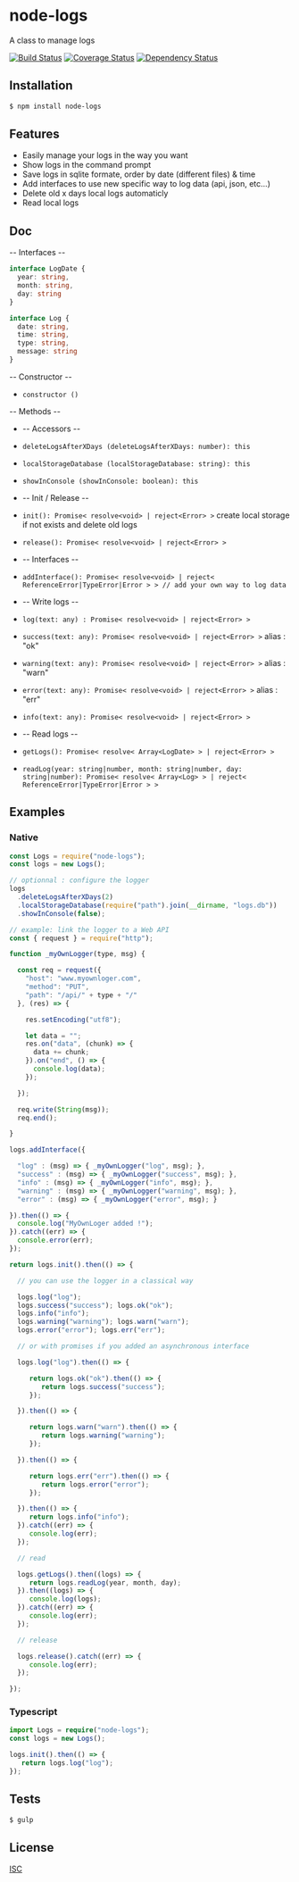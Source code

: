 # node-logs
A class to manage logs

[![Build Status](https://api.travis-ci.org/Psychopoulet/node-logs.svg?branch=master)](https://travis-ci.org/Psychopoulet/node-logs)
[![Coverage Status](https://coveralls.io/repos/github/Psychopoulet/node-logs/badge.svg?branch=master)](https://coveralls.io/github/Psychopoulet/node-logs)
[![Dependency Status](https://img.shields.io/david/Psychopoulet/node-logs/master.svg)](https://github.com/Psychopoulet/node-logs)

## Installation

```bash
$ npm install node-logs
```

## Features

  * Easily manage your logs in the way you want
  * Show logs in the command prompt
  * Save logs in sqlite formate, order by date (different files) & time
  * Add interfaces to use new specific way to log data (api, json, etc...)
  * Delete old x days local logs automaticly
  * Read local logs

## Doc

-- Interfaces --

```typescript
interface LogDate {
  year: string,
  month: string,
  day: string
}

interface Log {
  date: string,
  time: string,
  type: string,
  message: string
}
```

-- Constructor --

* ``` constructor () ```

-- Methods --

* -- Accessors --
* ``` deleteLogsAfterXDays (deleteLogsAfterXDays: number): this ```
* ``` localStorageDatabase (localStorageDatabase: string): this ```
* ``` showInConsole (showInConsole: boolean): this ```

* -- Init / Release --
* ``` init(): Promise< resolve<void> | reject<Error> > ``` create local storage if not exists and delete old logs
* ``` release(): Promise< resolve<void> | reject<Error> > ```

* -- Interfaces --
* ``` addInterface(): Promise< resolve<void> | reject< ReferenceError|TypeError|Error > > // add your own way to log data ```

* -- Write logs --
* ``` log(text: any) : Promise< resolve<void> | reject<Error> > ```
* ``` success(text: any): Promise< resolve<void> | reject<Error> > ``` alias : "ok"
* ``` warning(text: any): Promise< resolve<void> | reject<Error> > ``` alias : "warn"
* ``` error(text: any): Promise< resolve<void> | reject<Error> > ``` alias : "err"
* ``` info(text: any): Promise< resolve<void> | reject<Error> > ```

* -- Read logs --
* ``` getLogs(): Promise< resolve< Array<LogDate> > | reject<Error> > ```
* ``` readLog(year: string|number, month: string|number, day: string|number): Promise< resolve< Array<Log> > | reject< ReferenceError|TypeError|Error > > ```

## Examples

### Native

```javascript
const Logs = require("node-logs");
const logs = new Logs();
```

```javascript
// optionnal : configure the logger
logs
  .deleteLogsAfterXDays(2)
  .localStorageDatabase(require("path").join(__dirname, "logs.db"))
  .showInConsole(false);
```

```javascript
// example: link the logger to a Web API
const { request } = require("http");

function _myOwnLogger(type, msg) {

  const req = request({
    "host": "www.myownloger.com",
    "method": "PUT",
    "path": "/api/" + type + "/"
  }, (res) => {

    res.setEncoding("utf8");

    let data = "";
    res.on("data", (chunk) => {
      data += chunk;
    }).on("end", () => {
      console.log(data);
    });

  });

  req.write(String(msg));
  req.end();

}

logs.addInterface({

  "log" : (msg) => { _myOwnLogger("log", msg); },
  "success" : (msg) => { _myOwnLogger("success", msg); },
  "info" : (msg) => { _myOwnLogger("info", msg); },
  "warning" : (msg) => { _myOwnLogger("warning", msg); },
  "error" : (msg) => { _myOwnLogger("error", msg); }

}).then(() => {
  console.log("MyOwnLoger added !");
}).catch((err) => {
  console.error(err);
});
```

```javascript
return logs.init().then(() => {

  // you can use the logger in a classical way

  logs.log("log");
  logs.success("success"); logs.ok("ok");
  logs.info("info");
  logs.warning("warning"); logs.warn("warn");
  logs.error("error"); logs.err("err");

  // or with promises if you added an asynchronous interface

  logs.log("log").then(() => {

     return logs.ok("ok").then(() => {
        return logs.success("success");
     });

  }).then(() => {

     return logs.warn("warn").then(() => {
        return logs.warning("warning");
     });

  }).then(() => {

     return logs.err("err").then(() => {
        return logs.error("error");
     });

  }).then(() => {
     return logs.info("info");
  }).catch((err) => {
     console.log(err);
  });

  // read

  logs.getLogs().then((logs) => {
     return logs.readLog(year, month, day);
  }).then((logs) => {
     console.log(logs);
  }).catch((err) => {
     console.log(err);
  });

  // release

  logs.release().catch((err) => {
     console.log(err);
  });

});
```

### Typescript

```typescript
import Logs = require("node-logs");
const logs = new Logs();

logs.init().then(() => {
   return logs.log("log");
});
```

## Tests

```bash
$ gulp
```

## License

  [ISC](LICENSE)
